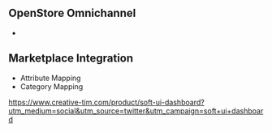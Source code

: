 ## OpenStore Omnichannel

- 


## Marketplace Integration

- Attribute Mapping
- Category Mapping



https://www.creative-tim.com/product/soft-ui-dashboard?utm_medium=social&utm_source=twitter&utm_campaign=soft+ui+dashboard
